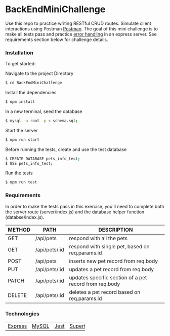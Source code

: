 # BackEndMiniChallenge

Use this repo to practice writing RESTful CRUD routes. Simulate client interactions using Postman <a href="https://www.postman.com/downloads/">Postman</a>. The goal of this mini challenge is to make all tests pass and practice <a href="http://expressjs.com/en/guide/error-handling.html">error handling</a> in an express server. See requirements section below for challenge details.

### Installation

To get started:

Navigate to the project Directory

```sh
$ cd BackEndMiniChallenge
```

Install the dependencies

```sh
$ npm install
```

In a new terminal, seed the database

```sh
$ mysql -u root -p < schema.sql;
```

Start the server

```sh
$ npm run start
```

Before running the tests, create and use the test database

```sh
$ CREATE DATABASE pets_info_test;
$ USE pets_info_test;
```

Run the tests

```sh
$ npm run test
```

### Requirements

In order to make the tests pass in this exercise, you'll need to complete both the server route (server/index.js) and the database helper function (databse/index.js).

| METHOD | PATH          | DESCRIPTION                                            |
| ------ | ------------- | ------------------------------------------------------ |
| GET    | /api/pets     | respond with all the pets                              |
| GET    | /api/pets/:id | respond with single pet, based on req.params.id        |
| POST   | /api/pets     | inserts new pet record from req.body                   |
| PUT    | /api/pets/:id | updates a pet record from req.body                     |
| PATCH  | /api/pets/:id | updates specific section of a pet record from req.body |
| DELETE | /api/pets/:id | deletes a pet record based on req.params.id            |

### Technologies

<table style="width:50%">
  <tr>
    <td><a href="http://expressjs.com">Express</a></td>
     <td><a href="https://www.mysql.com/">MySQL</a></td>
    <td><a href="https://jestjs.io/">Jest</a></td>
    <td><a href="https://www.npmjs.com/package/supertest">Supertest</a></td>

  </tr>
</table>

